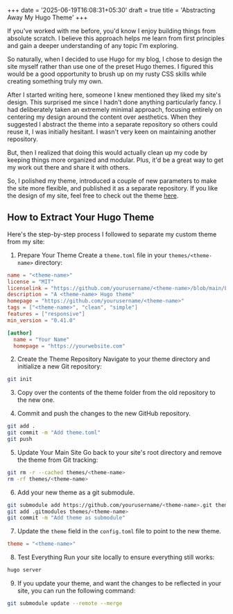 +++
date = '2025-06-19T16:08:31+05:30'
draft = true
title = 'Abstracting Away My Hugo Theme'
+++

If you've worked with me before, you'd know I enjoy building things from absolute scratch. I believe this approach helps me learn from first principles and gain a deeper understanding of any topic I'm exploring.

So naturally, when I decided to use Hugo for my blog, I chose to design the site myself rather than use one of the preset Hugo themes. I figured this would be a good opportunity to brush up on my rusty CSS skills while creating something truly my own.

After I started writing here, someone I knew mentioned they liked my site's design. This surprised me since I hadn't done anything particularly fancy. I had deliberately taken an extremely minimal approach, focusing entirely on centering my design around the content over aesthetics. When they suggested I abstract the theme into a separate repository so others could reuse it, I was initially hesitant. I wasn't very keen on maintaining another repository.

But, then I realized that doing this would actually clean up my code by keeping things more organized and modular. Plus, it'd be a great way to get my work out there and share it with others.

So, I polished my theme, introduced a couple of new parameters to make the site more flexible, and published it as a separate repository. If you like the design of my site, feel free to check out the theme [here](https://github.com/Nilesh2000/minimal).


## How to Extract Your Hugo Theme

Here's the step-by-step process I followed to separate my custom theme from my site:

1. Prepare Your Theme
Create a `theme.toml` file in your `themes/<theme-name>` directory:
```toml
name = "<theme-name>"
license = "MIT"
licenselink = "https://github.com/yourusername/<theme-name>/blob/main/LICENSE"
description = "A <theme-name> Hugo theme"
homepage = "https://github.com/yourusername/<theme-name>"
tags = ["<theme-name>", "clean", "simple"]
features = ["responsive"]
min_version = "0.41.0"

[author]
  name = "Your Name"
  homepage = "https://yourwebsite.com"
```

2. Create the Theme Repository
Navigate to your theme directory and initialize a new Git repository:
```bash
git init
```

3. Copy over the contents of the theme folder from the old repository to the new one.

4. Commit and push the changes to the new GitHub repository.
```bash
git add .
git commit -m "Add theme.toml"
git push
```

5. Update Your Main Site
Go back to your site's root directory and remove the theme from Git tracking:
```bash
git rm -r --cached themes/<theme-name>
rm -rf themes/<theme-name>
```

6. Add your new theme as a git submodule.

```bash
git submodule add https://github.com/yourusername/<theme-name>.git themes/<theme-name>
git add .gitmodules themes/<theme-name>
git commit -m "Add theme as submodule"
```

7. Update the `theme` field in the `config.toml` file to point to the new theme.
```toml
theme = "<theme-name>"
```

8. Test Everything
Run your site locally to ensure everything still works:
```bash
hugo server
```

9. If you update your theme, and want the changes to be reflected in your site, you can run the following command:
```bash
git submodule update --remote --merge
```
